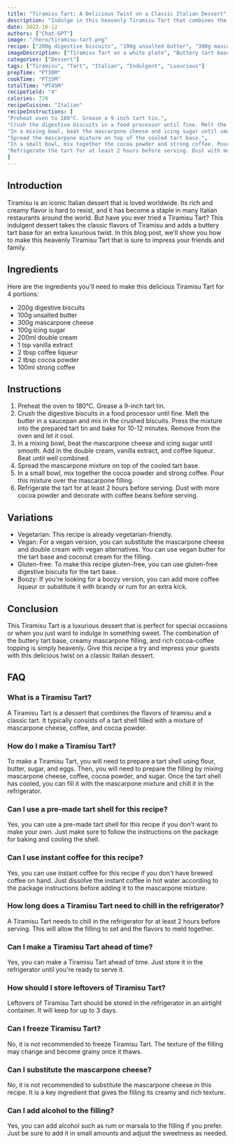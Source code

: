 ```yaml
---
title: "Tiramisu Tart: A Delicious Twist on a Classic Italian Dessert"
description: "Indulge in this heavenly Tiramisu Tart that combines the classic flavors of Tiramisu with a buttery tart base for a luxurious dessert experience."
date: 2022-10-12
authors: ["Chat-GPT"]
image: "/hero/tiramisu-tart.png"
recipe: ["200g digestive biscuits", "100g unsalted butter", "300g mascarpone cheese", "100g icing sugar", "200ml double cream", "1 tsp vanilla extract", "2 tbsp coffee liqueur", "2 tbsp cocoa powder", "100ml strong coffee"]
imageDescription: ["Tiramisu Tart on a white plate", "Buttery tart base with a creamy mascarpone filling", "Dusted with cocoa powder and topped with coffee beans", "A slice of Tiramisu Tart on a fork"]
categories: ["Dessert"]
tags: ["Tiramisu", "Tart", "Italian", "Indulgent", "Luxurious"]
prepTime: "PT30M"
cookTime: "PT15M"
totalTime: "PT45M"
recipeYield: "4"
calories: 720
recipeCuisine: "Italian"
recipeInstructions: [
"Preheat oven to 180°C. Grease a 9-inch tart tin.",
"Crush the digestive biscuits in a food processor until fine. Melt the butter in a saucepan and mix in the crushed biscuits. Press the mixture into the prepared tart tin and bake for 10-12 minutes. Remove from the oven and let it cool.",
"In a mixing bowl, beat the mascarpone cheese and icing sugar until smooth. Add in the double cream, vanilla extract, and coffee liqueur. Beat until well combined.",
"Spread the mascarpone mixture on top of the cooled tart base.",
"In a small bowl, mix together the cocoa powder and strong coffee. Pour this mixture over the mascarpone filling.",
"Refrigerate the tart for at least 2 hours before serving. Dust with more cocoa powder and decorate with coffee beans before serving."
]
---
```


## Introduction

Tiramisu is an iconic Italian dessert that is loved worldwide. Its rich and creamy flavor is hard to resist, and it has become a staple in many Italian restaurants around the world. But have you ever tried a Tiramisu Tart? This indulgent dessert takes the classic flavors of Tiramisu and adds a buttery tart base for an extra luxurious twist. In this blog post, we'll show you how to make this heavenly Tiramisu Tart that is sure to impress your friends and family.

## Ingredients

Here are the ingredients you'll need to make this delicious Tiramisu Tart for 4 portions:

- 200g digestive biscuits
- 100g unsalted butter
- 300g mascarpone cheese
- 100g icing sugar
- 200ml double cream
- 1 tsp vanilla extract
- 2 tbsp coffee liqueur
- 2 tbsp cocoa powder
- 100ml strong coffee

## Instructions

1. Preheat the oven to 180°C. Grease a 9-inch tart tin.
2. Crush the digestive biscuits in a food processor until fine. Melt the butter in a saucepan and mix in the crushed biscuits. Press the mixture into the prepared tart tin and bake for 10-12 minutes. Remove from the oven and let it cool.
3. In a mixing bowl, beat the mascarpone cheese and icing sugar until smooth. Add in the double cream, vanilla extract, and coffee liqueur. Beat until well combined.
4. Spread the mascarpone mixture on top of the cooled tart base.
5. In a small bowl, mix together the cocoa powder and strong coffee. Pour this mixture over the mascarpone filling.
6. Refrigerate the tart for at least 2 hours before serving. Dust with more cocoa powder and decorate with coffee beans before serving.

## Variations

- Vegetarian: This recipe is already vegetarian-friendly.
- Vegan: For a vegan version, you can substitute the mascarpone cheese and double cream with vegan alternatives. You can use vegan butter for the tart base and coconut cream for the filling.
- Gluten-free: To make this recipe gluten-free, you can use gluten-free digestive biscuits for the tart base.
- Boozy: If you're looking for a boozy version, you can add more coffee liqueur or substitute it with brandy or rum for an extra kick.

## Conclusion

This Tiramisu Tart is a luxurious dessert that is perfect for special occasions or when you just want to indulge in something sweet. The combination of the buttery tart base, creamy mascarpone filling, and rich cocoa-coffee topping is simply heavenly. Give this recipe a try and impress your guests with this delicious twist on a classic Italian dessert.

## FAQ

### What is a Tiramisu Tart?

A Tiramisu Tart is a dessert that combines the flavors of tiramisu and a classic tart. It typically consists of a tart shell filled with a mixture of mascarpone cheese, coffee, and cocoa powder.

### How do I make a Tiramisu Tart?

To make a Tiramisu Tart, you will need to prepare a tart shell using flour, butter, sugar, and eggs. Then, you will need to prepare the filling by mixing mascarpone cheese, coffee, cocoa powder, and sugar. Once the tart shell has cooled, you can fill it with the mascarpone mixture and chill it in the refrigerator.

### Can I use a pre-made tart shell for this recipe?

Yes, you can use a pre-made tart shell for this recipe if you don't want to make your own. Just make sure to follow the instructions on the package for baking and cooling the shell.

### Can I use instant coffee for this recipe?

Yes, you can use instant coffee for this recipe if you don't have brewed coffee on hand. Just dissolve the instant coffee in hot water according to the package instructions before adding it to the mascarpone mixture.

### How long does a Tiramisu Tart need to chill in the refrigerator?

A Tiramisu Tart needs to chill in the refrigerator for at least 2 hours before serving. This will allow the filling to set and the flavors to meld together.

### Can I make a Tiramisu Tart ahead of time?

Yes, you can make a Tiramisu Tart ahead of time. Just store it in the refrigerator until you're ready to serve it.

### How should I store leftovers of Tiramisu Tart?

Leftovers of Tiramisu Tart should be stored in the refrigerator in an airtight container. It will keep for up to 3 days.

### Can I freeze Tiramisu Tart?

No, it is not recommended to freeze Tiramisu Tart. The texture of the filling may change and become grainy once it thaws.

### Can I substitute the mascarpone cheese?

No, it is not recommended to substitute the mascarpone cheese in this recipe. It is a key ingredient that gives the filling its creamy and rich texture.

### Can I add alcohol to the filling?

Yes, you can add alcohol such as rum or marsala to the filling if you prefer. Just be sure to add it in small amounts and adjust the sweetness as needed.